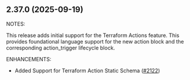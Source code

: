 ## 2.37.0 (2025-09-19)

NOTES:

This release adds initial support for the Terraform Actions feature. This provides foundational language support for the new action block and the corresponding action_trigger lifecycle block.

ENHANCEMENTS:

* Added Support for Terraform Action Static Schema ([#2122](https://github.com/hashicorp/vscode-terraform/issues/2122))

